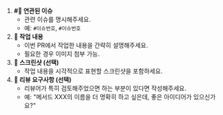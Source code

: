 1. **#⃣ 연관된 이슈**
    - 관련 이슈를 명시해주세요.
    - 예: `#이슈번호`, `#이슈번호`
2. **📝 작업 내용**
    - 이번 PR에서 작업한 내용을 간략히 설명해주세요.
    - 필요한 경우 이미지 첨부 가능.
3. **📸 스크린샷 (선택)**
    - 작업 내용을 시각적으로 표현할 스크린샷을 포함하세요.
4. **💬 리뷰 요구사항 (선택)**
    - 리뷰어가 특히 검토해주었으면 하는 부분이 있다면 작성해주세요.
    - 예: "메서드 XXX의 이름을 더 명확히 하고 싶은데, 좋은 아이디어가 있으신가요?"
